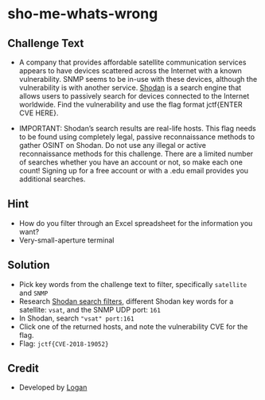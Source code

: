 # sho-me-whats-wrong

## Challenge Text
* A company that provides affordable satellite communication services appears to have devices scattered across the Internet with a known vulnerability. SNMP seems to be in-use with these devices, although the vulnerability is with another service. [Shodan](https://shodan.io) is a search engine that allows users to passively search for devices connected to the Internet worldwide. Find the vulnerability and use the flag format jctf{ENTER CVE HERE}.

* IMPORTANT: Shodan’s search results are real-life hosts. This flag needs to be found using completely legal, passive reconnaissance methods to gather OSINT on Shodan. Do not use any illegal or active reconnaissance methods for this challenge.
There are a limited number of searches whether you have an account or not, so make each one count! Signing up for a free account or with a .edu email provides you additional searches. 

## Hint
* How do you filter through an Excel spreadsheet for the information you want?
* Very-small-aperture terminal

## Solution
* Pick key words from the challenge text to filter, specifically `satellite` and `SNMP` 
* Research [Shodan search filters](https://www.shodan.io/search/filters), different Shodan key words for a satellite: `vsat`, and the SNMP UDP port: `161` 
* In Shodan, search `"vsat" port:161` 
* Click one of the returned hosts, and note the vulnerability CVE for the flag.
* Flag: `jctf{CVE-2018-19052}`

## Credit
* Developed by [Logan](https://github.com/Git-Logan)
